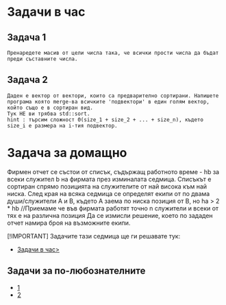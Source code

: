 # Задачи в час
## Задача 1
    Пренаредете масив от цели числа така, че всички прости числа да бъдат преди съставните числа.
## Задача 2
    Даден е вектор от вектори, които са предварително сортирани. Напишете програма която merge-ва всичките 'подвектори' в един голям вектор, който също е в сортиран вид.
    Тук НЕ ви трябва std::sort.
    hint : търсим сложност Θ(size_1 + size_2 + ... + size_n), където size_i е размера на i-тия подвектор.


# Задача за домащно
Фирмен отчет се състои от списък, съдържащ работното време - hb за всеки служител b на фирмата през изминалата седмица.
Списъкът е сортиран спрямо позицията на служителите от най висока към най ниска. След края на всяка седмица се определят
екипи от по двама души/служители A и B, където А заема по ниска позиция от B, но ha > 2 * hb 
//Приемаме че във фирмата работят точно n служители и всеки от тях е на различна позиция Да се измисли решение, което по зададен отчет намира броя на възможните екипи.

[!IMPORTANT]  Задачите тази седмица ще ги решавате тук:
<ul>
<li><a href = "https://leetcode.com/playground/new/empty">Задачи в час></a></ul>
</ul>

## Задачи за по-любознателните
<ul>
<li><a href="https://www.hackerrank.com/contests/sda-2021-2021-test-1/challenges">1</a></li>
<li><a href="https://www.hackerrank.com/contests/test-1697304732/challenges">2</a></li>
</ul>